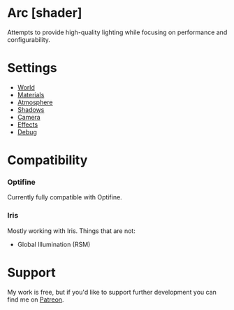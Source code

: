 # Arc [shader]

Attempts to provide high-quality lighting while focusing on performance and configurability.

# Settings

- [World](World-Settings)
- [Materials](Material-Settings)
- [Atmosphere](Atmosphere-Settings)
- [Shadows](Shadow-Settings)
- [Camera](Camera-Settings)
- [Effects](Effect-Settings)
- [Debug](Debug-Settings)

# Compatibility
### Optifine
Currently fully compatible with Optifine.

### Iris
Mostly working with Iris. Things that are not:
 - Global Illumination (RSM)

# Support
My work is free, but if you'd like to support further development you can find me on [Patreon](https://www.patreon.com/null511?fan_landing=true).
